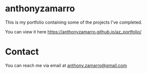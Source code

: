# anthonyzamarro

This is my portfolio containing some of the projects I've completed. 

You can view it here https://anthonyzamarro.github.io/az_portfolio/

# Contact
You can reach me via email at anthony.zamarro@gmail.com
